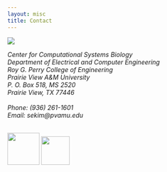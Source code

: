 ```yaml
---
layout: misc
title: Contact
---
```


<a href="https://goo.gl/maps/2te7tnpw8tT2"><img class="pull-right" src="{{ '/images/ece_pvamu_gmap.png' | prepend:site.baseurl }}"/></a>

<address>
	Center for Computational Systems Biology<br>
	Department of Electrical and Computer Engineering<br>
	Roy G. Perry College of Engineering<br>
	Prairie View A&M University<br>
	P. O. Box 518, MS 2520<br>
	Prairie View, TX 77446<br>
	<br>
	Phone: (936) 261-1601<br>
	Email: sekim<span style="display:none">obfuscate</span>@pvamu.edu<br>
	<p>&nbsp;<br>
	<img class="pull-left" src="{{ '/images/ccsb-logo.svg' | prepend:site.baseurl }}" style="height:72px">
	<img class="pull-right" src="{{ '/images/pvamu-logo.svg' | prepend:site.baseurl }}" style="height:64px">   
</address>

